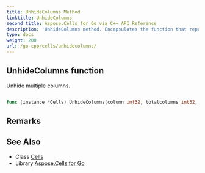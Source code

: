 ```yaml
---
title: UnhideColumns Method 
linktitle: UnhideColumns
second_title: Aspose.Cells for Go via C++ API Reference
description: 'UnhideColumns method. Encapsulates the function that represents unhidecolumns in Go.'
type: docs
weight: 200
url: /go-cpp/cells/unhidecolumns/
---
```


## UnhideColumns function

Unhide multiple columns.

```go

func (instance *Cells) UnhideColumns(column int32, totalcolumns int32, width float64)  error

```

## Remarks


## See Also

* Class [Cells](../)
* Library [Aspose.Cells for Go](../../)
